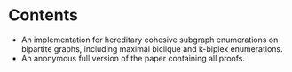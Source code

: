 # Contents
- An implementation for hereditary cohesive subgraph enumerations on bipartite graphs, including maximal biclique and k-biplex enumerations.
- An anonymous full version of the paper containing all proofs.
